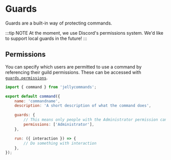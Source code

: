# Guards

Guards are a built-in way of protecting commands.

:::tip NOTE
At the moment, we use Discord's permissions system. We'd like to support local guards in the future!
:::

## Permissions

You can specify which users are permitted to use a command by referencing their guild permissions. These can be accessed with [`guards.permissions`](/api/commands#guards).

```js
import { command } from 'jellycommands';

export default command({
	name: 'commandname',
	description: 'A short description of what the command does',

	guards: {
		// This means only people with the Administrator permission can use the command
		permissions: ['Administrator'],
	},

	run: ({ interaction }) => {
		// Do something with interaction
	},
});
```

